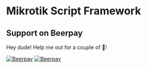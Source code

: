 # Mikrotik Script Framework

## Support on Beerpay
Hey dude! Help me out for a couple of :beers:!

[![Beerpay](https://beerpay.io/dalejos/Mikrotik-Script-Framework/badge.svg?style=beer-square)](https://beerpay.io/dalejos/Mikrotik-Script-Framework)  [![Beerpay](https://beerpay.io/dalejos/Mikrotik-Script-Framework/make-wish.svg?style=flat-square)](https://beerpay.io/dalejos/Mikrotik-Script-Framework?focus=wish)